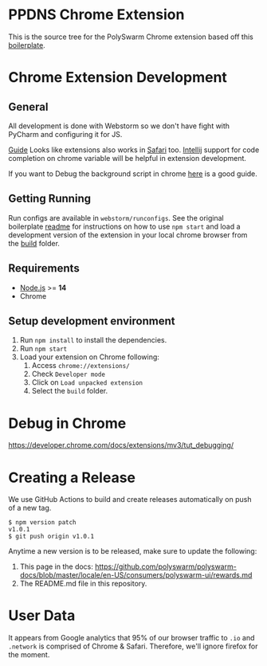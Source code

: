 # PPDNS Chrome Extension

This is the source tree for the PolySwarm Chrome extension based off this
[boilerplate](https://github.com/lxieyang/chrome-extension-boilerplate-react).

# Chrome Extension Development

## General

All development is done with Webstorm so we don't have fight with PyCharm and configuring it for JS.

[Guide](https://developer.chrome.com/docs/extensions/mv3/getstarted/)
Looks like extensions also works in [Safari](https://discussions.apple.com/thread/252038865#:~:text=Answer%3A%20A%3A-,Answer%3A%20A%3A,and%20click%20on%20Safari%20extensions.)
too.
[Intellij](https://stackoverflow.com/questions/13997468/how-do-i-use-webstorm-for-chrome-extension-development) support for
code completion on chrome variable will be helpful in extension development.

If you want to Debug the background script in chrome [here](https://dev.to/wataash/chrome-attach-debug-with-webstorm-328p) is a good guide.

## Getting Running

Run configs are available in `webstorm/runconfigs`.
See the original boilerplate [readme](README.orig.md) for instructions on how to
use `npm start` and load a development version of the extension in your local chrome browser from
the [build](build) folder.

## Requirements

- [Node.js](https://nodejs.org/) >= **14**
- Chrome

## Setup development environment

1. Run `npm install` to install the dependencies.
2. Run `npm start`
3. Load your extension on Chrome following:
   1. Access `chrome://extensions/`
   2. Check `Developer mode`
   3. Click on `Load unpacked extension`
   4. Select the `build` folder.

# Debug in Chrome

https://developer.chrome.com/docs/extensions/mv3/tut_debugging/

# Creating a Release

We use GitHub Actions to build and create releases automatically on push of a new tag.

```
$ npm version patch
v1.0.1
$ git push origin v1.0.1
```

Anytime a new version is to be released, make sure to update the following:

1. This page in the docs: https://github.com/polyswarm/polyswarm-docs/blob/master/locale/en-US/consumers/polyswarm-ui/rewards.md
2. The README.md file in this repository.

# User Data

It appears from Google analytics that 95% of our browser traffic to `.io` and `.network` is
comprised of Chrome & Safari. Therefore, we'll ignore firefox for the moment.

